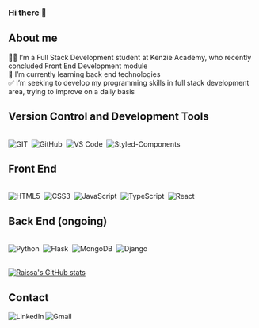 ### Hi there 👋

<h2>About me</h2>

👩‍💻 I’m a Full Stack Development student at Kenzie Academy, who recently concluded Front End Development module<br>
🌱 I’m currently learning back end technologies<br>
✅ I’m seeking to develop my programming skills in full stack development area, trying to improve on a daily basis<br>

<h2>Version Control and Development Tools</h2>
  <div style="display: inline_block"><br>
    <img alt="GIT" src="https://img.shields.io/badge/Git-F05032?style=for-the-badge&logo=git&logoColor=white"/>&nbsp
    <img alt="GitHub" src="https://img.shields.io/badge/GitHub-100000?style=for-the-badge&logo=github&logoColor=white"/>&nbsp
    <img alt="VS Code" src="https://img.shields.io/badge/Visual_Studio_Code-0078D4?style=for-the-badge&logo=visual%20studio%20code&logoColor=white"/>&nbsp
    <img alt="Styled-Components" src="https://img.shields.io/badge/styled--components-DB7093?style=for-the-badge&logo=styled-components&logoColor=white"/>&nbsp
  </div>

<h2>Front End</h2>
  <div style="display: inline_block"><br>
    <img alt="HTML5" src="https://img.shields.io/badge/HTML5-E34F26?style=for-the-badge&logo=html5&logoColor=white"/>&nbsp
    <img alt="CSS3" src="https://img.shields.io/badge/CSS3-1572B6?style=for-the-badge&logo=css3&logoColor=white"/>&nbsp
    <img alt="JavaScript" src="https://img.shields.io/badge/JavaScript-323330?style=for-the-badge&logo=javascript&logoColor=F7DF1E"/>&nbsp
    <img alt="TypeScript" src="https://img.shields.io/badge/TypeScript-007ACC?style=for-the-badge&logo=typescript&logoColor=white"/>&nbsp
    <img alt="React" src="https://img.shields.io/badge/React-20232A?style=for-the-badge&logo=react&logoColor=61DAFB"/>&nbsp
  </div>

<h2>Back End (ongoing)</h2>
<div style="display: inline_block"><br>
    <img alt="Python" src="https://img.shields.io/badge/Python-4584b6?style=for-the-badge&logo=python&logoColor=ffde57"/>&nbsp
    <img alt="Flask" src="https://img.shields.io/badge/Flask-white?style=for-the-badge&logo=flask&logoColor=black"/>&nbsp
    <img alt="MongoDB" src="https://img.shields.io/badge/Mongo-3f3e42?style=for-the-badge&logo=mongodb&logoColor=4db33d"/>&nbsp
   <img alt="Django" src="https://img.shields.io/badge/Django-0c4b33?style=for-the-badge&logo=django&logoColor=white"/>&nbsp
  </div><br>
  
[![Raissa's GitHub stats](https://github-readme-stats.vercel.app/api?username=raissalst&show_icons=true&theme=radical)](https://github.com/raissalst/github-readme-stats)
<!--[![Top Languages](https://github-readme-stats.vercel.app/api/top-langs/?username=raissalst&layout=compact)](https://github.com/raissalst/github-readme-stats)
-->

<h2>Contact</h2>
<a href="https://www.linkedin.com/in/raissalstoledo/"><img align="left" alt="LinkedIn" src="https://img.shields.io/badge/LinkedIn-0077B5?style=for-the-badge&logo=linkedin&logoColor=white" /></a>
<a href="mailto:raissalst@gmail.com"><img align="left" alt="Gmail" src="https://img.shields.io/badge/Gmail-D14836?style=for-the-badge&logo=gmail&logoColor=white" /></a>



